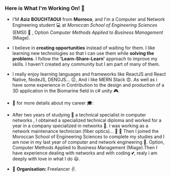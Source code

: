 ### Here is What I'm Working On! 👋

* I'M **Aziz BOUCHTAOUI** from **Morroco**, and I'm a Computer and Network Engineering student :computer: at _Moroccan School of Engineering Sciences_ (EMSI) :school: , Option _Computer Methods Applied to Business Management_ (Miage).

* I believe in **creating opportunities** instead of waiting for them. I like  learning new technologies so that I can use them while **solving the problems**. I follow the **'Learn-Share-Learn'** approach to improve my skills. I haven't created any community but I am part of many of them.

* I really enjoy learning languages and frameworks like ReactJS and React Native, NodeJS, DENOJS... :wink:, And  i like MERN Stack :heart_eyes:. As well as i have some experience in Contribution to the design and production of a 3D application in the Biomarine field in c# unity :video_game:.

* :round_pushpin: for more details about my career 🎓:

* After two years of studying :book: a technical specialist in computer networks , I obtained a specialized technical diploma and worked for a year in a company specialized in networks :tokyo_tower:. I was working as a network maintenance technician (fiber optics)... :construction_worker: :electric_plug: Then I joined the Moroccan School of Engineering Sciences to complete my studies and I am now in my last year of computer and network engineering :pray:. Option, Computer Methods Applied to Business Management (Miage).Then I have experience dealing with networks and with coding :two_hearts:, realy  i am deeply with love in what I do :smiley:.

* 🏢 **Organisation:** Freelancer ✌️.
